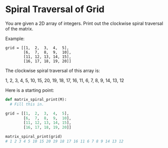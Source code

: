 # Spiral Traversal of Grid

You are given a 2D array of integers. Print out the clockwise spiral traversal of the matrix.

Example:

```
grid = [[1,  2,  3,  4,  5],
        [6,  7,  8,  9,  10],
        [11, 12, 13, 14, 15],
        [16, 17, 18, 19, 20]]
```

The clockwise spiral traversal of this array is:

1, 2, 3, 4, 5, 10, 15, 20, 19, 18, 17, 16, 11, 6, 7, 8, 9, 14, 13, 12

Here is a starting point:

```python
def matrix_spiral_print(M):
  # Fill this in.

grid = [[1,  2,  3,  4,  5],
        [6,  7,  8,  9,  10],
        [11, 12, 13, 14, 15],
        [16, 17, 18, 19, 20]]

matrix_spiral_print(grid)
# 1 2 3 4 5 10 15 20 19 18 17 16 11 6 7 8 9 14 13 12
```